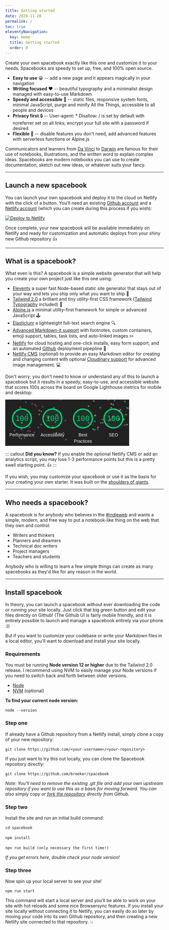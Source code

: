 ```yaml
---
title: Getting started
date: 2020-11-20
permalink: /
toc: true
eleventyNavigation:
  key: Home
  title: Getting started
  order: 0
---
```


Create your own spacebook exactly like this one and customize it to your needs. Spacebooks are speedy to set up, free, and 100% open source.

- **Easy to use** 😀 -- add a new page and it appears magically in your navigation
- **Writing focused** ❤️ -- beautiful typography and a minimalist design managed with easy-to-use Markdown
- **Speedy and accessible** 🚀 -- static files, responsive system fonts, minimal JavaScript, purge and minify All the Things, accessible to all people and devices
- **Privacy first** 🔒 -- User-agent: \* Disallow: / is set by default with noreferrer set on all links; encrypt your full site with a password if desired
- **Flexible** 💪 -- disable features you don't need, add advanced features with serverless functions or Alpine.js

Communicators and learners from [Da Vinci](https://en.wikipedia.org/wiki/Leonardo_da_Vinci) to [Darwin](https://en.wikipedia.org/wiki/Charles_Darwin) are famous for their use of notebooks, illustrations, and the written word to explain complex ideas. Spacebooks are modern notebooks you can use to create documentation, sketch out new ideas, or whatever suits your fancy.

---

## Launch a new spacebook

You can launch your own spacebook and deploy it to the cloud on Netlify with the click of a button. You'll need an existing [Github account](https://github.com/) and a [Netlify account](https://www.netlify.com/) (which you can create during this process if you wish): 

<div class="flex width-full  justify-center">
<a href="https://app.netlify.com/start/deploy?repository=https://github.com/broeker/spacebook"><img src="https://www.netlify.com/img/deploy/button.svg" alt="Deploy to Netlify"></a>
</div>

Once complete, your new spacebook will be available immediately on Netlify and ready for customization and automatic deploys from your shiny new Github repository 👍

---

## What is a spacebook? 

What even is this? A spacebook is a simple website generator that will help you create your own project just like this one using:

- [Eleventy](https://www.11ty.io) a super fast Node-based static site generator that stays out of your way and lets you ship only what you want to ship 🚀
- [Tailwind 2.0](https://tailwindcss.com/) a brilliant and tiny utility-first CSS framework ([Tailwind Typography](https://tailwindcss.com/docs/typography-plugin) included) 🎨
- [Alpine.js](https://github.com/alpinejs/alpine) a minimal utility-first framework for simple or advanced JavaScript 🕹️
- [Elasticlunr](http://elasticlunr.com/) a lightweight full-text search engine 🔍
- [Advanced Markdown-it support](https://github.com/markdown-it/markdown-it) with footnotes, custom containers, emoji support, tables, task lists, and auto-linked images ✏️
- [Netlify](https://www.netlify.com/) for cloud hosting and one-click installs, easy form support, and an automated [Github](https://github.com/) deployment pipepline 🤖
- [Netlify CMS](https://www.netlify.com/) (optional) to provide an easy Markdown editor for creating and changing content with optional [Cloudinary support](https://cloudinary.com/) for advanced image management. 💻

Don't worry; you don't need to know or understand any of this to launch a spacebook but it results in a speedy, easy-to-use, and accessible website that scores 100s across the board on Google Lighthouse metrics for mobile and desktop:
 

![Performance](/static/img/spacebook.png)

::: callout
**Did you know?** If you enable the optional Netlify CMS or add an analytics script, you may lose 1-3 performance points but this is a pretty swell starting point. 👍
:::

If you wish, you may customize your spacebook or use it as the basis for your creating your own starter. It was built on the [shoulders of giants](/credits).

---

## Who needs a spacebook?

A spacebook is for anybody who believes in the [#indieweb](https://indieweb.org/) and wants a simple, modern, and free way to put a notebook-like thing on the web that they own and control:

- Writers and thinkers
- Planners and dreamers
- Technical doc writers
- Project managers
- Teachers and students

Anybody who is willing to learn a few simple things can create as many spacebooks as they'd like for any reason in the world.

---

## Install spacebook

In theory, you can launch a spacebook without ever downloading the code or running your site locally. Just click that big green button and edit your files directly on Github! (The Github UI is fairly mobile friendly, and it is entirely possible to launch and manage a spacebook entirely via your phone :))  

But if you want to customize your codebase or write your Markdown files in a local editor, you'll want to download and install your site locally.

### Requirements

You must be running **Node version 12 or higher** due to the Tailwind 2.0 release. I recommend using NVM to easily manage your Node versions if you need to switch back and forth between older versions.

- [Node](https://nodejs.org/)
- [NVM](https://github.com/nvm-sh/nvm) (optional)

**To find your current node version:**

```
node --version
```

### Step one

If already have a Github repository from a Netlify install, simply clone a copy of your new repository:

```
git clone https://github.com/<your-username>/<your-repository>
```

If you just want to try this out locally, you can clone the Spacebook repository directly:

```
git clone https://github.com/broeker/spacebook
```

_Note: You'll need to remove the existing .git file and add your own upstream repository if you want to use this as a basis for moving forward. You can also simply copy or [fork the repository](https://github.com/broeker/spacebook) directly from Github._

### Step two

Install the site and run an initial build command:

```
cd spacebook

npm install

npn run build (only necessary the first time!)
```

_If you get errors here, double check your node version!_

### Step three

Now spin up your local server to see your site!

```
npm run start
```

This command will start a local server and you'll be able to work on your site with hot reloads and some nice Browsersync features. If you install your site locally without connecting it to Netlify, you can easily do so later by moving your code into its own Github repository, and then creating a new Netlify site connected to that repository. 💥
